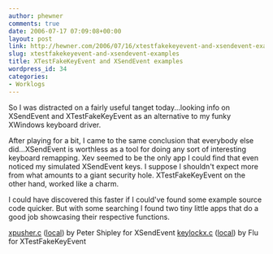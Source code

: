 ```yaml
---
author: phewner
comments: true
date: 2006-07-17 07:09:08+00:00
layout: post
link: http://hewner.com/2006/07/16/xtestfakekeyevent-and-xsendevent-examples/
slug: xtestfakekeyevent-and-xsendevent-examples
title: XTestFakeKeyEvent and XSendEvent examples
wordpress_id: 34
categories:
- Worklogs
---
```


So I was distracted on a fairly useful tanget today...looking info on XSendEvent and XTestFakeKeyEvent as an alternative to my funky XWindows keyboard driver.

After playing for a bit, I came to the same conclusion that everybody else did...XSendEvent is worthless as a tool for doing any sort of interesting keyboard remapping.  Xev seemed to be the only app I could find that even noticed my simulated XSendEvent keys.  I suppose I shouldn't expect more from what amounts to a giant security hole.  XTestFakeKeyEvent on the other hand, worked like a charm.

I could have discovered this faster if I could've found some example source code quicker.  But with some searching I found two tiny little apps that do a good job showcasing their respective functions.

[xpusher.c](http://examples.oreilly.com/networksa/tools/xpusher.c) ([local](http://technofetish.net/repos/buffaloplay/xtest/xpusher.c)) by Peter Shipley for XSendEvent
[keylockx.c](http://www.thelinuxpimp.com/files/keylockx.c) ([local](http://technofetish.net/repos/buffaloplay/xtest/keylockx.c)) by Flu for XTestFakeKeyEvent
